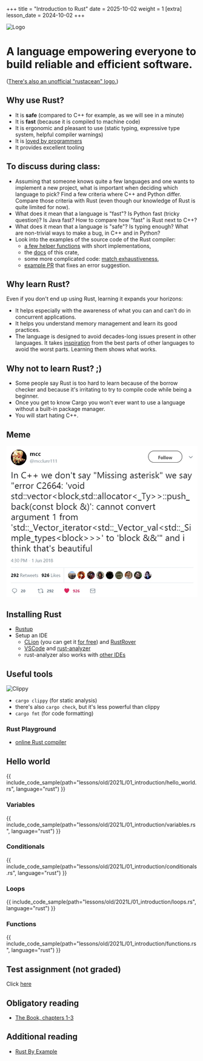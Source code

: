 +++
title = "Introduction to Rust"
date = 2025-10-02
weight = 1
[extra]
lesson_date = 2024-10-02
+++

![Logo](https://www.rust-lang.org/logos/rust-logo-blk.svg)

# A language empowering everyone to build reliable and efficient software.

([There's also an unofficial "rustacean" logo.](https://rustacean.net/))

## Why use Rust?

- It is **safe** (compared to C++ for example, as we will see in a minute)
- It is **fast** (because it is compiled to machine code)
- It is ergonomic and pleasant to use (static typing, expressive type system, helpful compiler
  warnings)
- It
  is [loved by programmers](https://insights.stackoverflow.com/survey/2021#section-most-loved-dreaded-and-wanted-programming-scripting-and-markup-languages)
- It provides excellent tooling

## To discuss during class:

- Assuming that someone knows quite a few languages and one wants to implement a new project,
  what is important when deciding which language to pick?
  Find a few criteria where C++ and Python differ. Compare those criteria with Rust (even though our knowledge of Rust is quite limited for now).
- What does it mean that a language is "fast"? Is Python fast (tricky question)?
  Is Java fast? How to compare how "fast" is Rust next to C++?
- What does it mean that a language is "safe"? Is typing enough? What are non-trivial
  ways to make a bug, in C++ and in Python?
- Look into the examples of the source code of the Rust compiler:
  - [a few helper functions](https://github.com/rust-lang/rust/blob/master/compiler/rustc_borrowck/src/path_utils.rs) with short implementations,
  - the [docs](https://doc.rust-lang.org/stable/nightly-rustc/rustc_borrowck/index.html) of this crate,
  - some more complicated code: [match exhaustiveness](https://github.com/rust-lang/rust/blob/master/compiler/rustc_pattern_analysis/src/usefulness.rs),
  - [example PR](https://github.com/rust-lang/rust/issues/83104) that fixes an error suggestion.

## Why learn Rust?

Even if you don't end up using Rust, learning it expands your horizons:

- It helps especially with the awareness of what you can and can't do in concurrent applications.
- It helps you understand memory management and learn its good practices.
- The language is designed to avoid decades-long issues present in other languages.
  It takes [inspiration](https://doc.rust-lang.org/reference/influences.html) from the best parts of other languages
  to avoid the worst parts. Learning them shows what works.

## Why not to learn Rust? ;)

- Some people say Rust is too hard to learn because of the borrow checker and because
  it's irritating to try to compile code while being a beginner.
- Once you get to know Cargo you won't ever want to use a language without a built-in package
  manager.
- You will start hating C++.

## Meme

![Meme](cpp_meme.jpg)

## Installing Rust

- [Rustup](https://rustup.rs/)
- Setup an IDE
  - [CLion](https://www.jetbrains.com/clion/) (you can get
    it [for free](https://www.jetbrains.com/community/education/))
    and [RustRover](https://intellij-rust.github.io/)
  - [VSCode](https://code.visualstudio.com/)
    and [rust-analyzer](https://marketplace.visualstudio.com/items?itemName=matklad.rust-analyzer)
  - rust-analyzer also works
    with [other IDEs](https://rust-analyzer.github.io/manual.html#installation)

## Useful tools

![Clippy](clippy.jpg)

- `cargo clippy` (for static analysis)
- there's also `cargo check`, but it's less powerful than clippy
- `cargo fmt` (for code formatting)

### Rust Playground

- [online Rust compiler](https://play.rust-lang.org/)

## Hello world

{{ include_code_sample(path="lessons/old/2021L/01_introduction/hello_world.rs", language="rust") }}

### Variables

{{ include_code_sample(path="lessons/old/2021L/01_introduction/variables.rs", language="rust") }}

### Conditionals

{{ include_code_sample(path="lessons/old/2021L/01_introduction/conditionals.rs", language="rust") }}

### Loops

{{ include_code_sample(path="lessons/old/2021L/01_introduction/loops.rs", language="rust") }}

### Functions

{{ include_code_sample(path="lessons/old/2021L/01_introduction/functions.rs", language="rust") }}

## Test assignment (not graded)

Click [here](https://classroom.github.com/a/l3iF_TJU)

## Obligatory reading

- [The Book, chapters 1-3](https://doc.rust-lang.org/stable/book/)

## Additional reading

- [Rust By Example](https://doc.rust-lang.org/stable/rust-by-example/)
